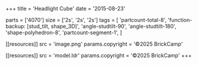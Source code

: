 +++
title = 'Headlight Cube'
date  = '2015-08-23'

parts = ['4070']
size  = ['2s', '2s', '2s']
tags  = [
  'partcount-total-8',
  'function-backup: [stud_tilt, shape_3D]',
  'angle-studtilt-90',
  'angle-studtilt-180',
  'shape-polyhedron-8',
  'partcount-segment-1',
]

[[resources]]
src              = 'image.png'
params.copyright = '©2025 BrickCamp'

[[resources]]
src              = 'model.ldr'
params.copyright = '©2025 BrickCamp'
+++
